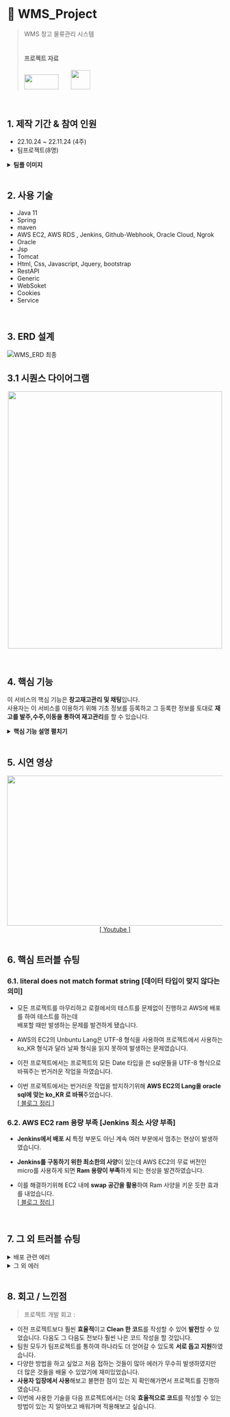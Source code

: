 # :pushpin: WMS_Project
>WMS 창고 물류관리 시스템 <br>
><br> 
><h4><b>프로젝트 자료</b></h4>
><a href="https://www.youtube.com/watch?v=gVzC5DC1zgE&t=420s" style="margin-top : 10px;"><img src="https://user-images.githubusercontent.com/106065178/207799552-27c7f9ec-3320-492a-b69d-23fe1783d32a.jpg" width="80" height="35"></a>
><a href="https://diagnostic-raven-02c.notion.site/1-e754e62847224d21805c4a1de271887b" class="sbox" ><img class="profile" style="width: 45px;  margin-bottom: 3px; margin-left: 25px;" src="https://user-images.githubusercontent.com/106065178/207617352-af4e6185-95a8-449e-80f2-b17e711e7347.png"></a>
 
</br>

## 1. 제작 기간 & 참여 인원
- 22.10.24 ~ 22.11.24 (4주)
- 팀프로젝트(8명)
<details>
<summary><b>팀플 이미지</b></summary>
<div markdown="1">
	<img src="https://user-images.githubusercontent.com/106065178/207888739-03680068-5ce0-4c65-94ad-1c12f728883b.png" width="400" height="300">
	<img src="https://user-images.githubusercontent.com/106065178/207888770-120dc403-70b1-41d0-9060-54a495ce42e5.png" width="400" height="300">
</div>
</details>

</br>

## 2. 사용 기술
  - Java 11
  - Spring
  - maven
  - AWS EC2, AWS RDS , Jenkins, Github-Webhook, Oracle Cloud, Ngrok 
  - Oracle
  - Jsp
  - Tomcat
  - Html, Css, Javascript, Jquery, bootstrap
  - RestAPI
  - Generic
  - WebSoket
  - Cookies
  - Service

</br>

## 3. ERD 설계
![WMS_ERD 최종](https://user-images.githubusercontent.com/106065178/207878543-8710d855-3ee9-4ab2-8f19-0ec27a03972a.png)

## 3.1 시퀀스 다이어그램
<p align="center">
  <img src="https://user-images.githubusercontent.com/106065178/207877593-da4c6804-65c1-489b-ba0e-fc4d6f4894d5.png" width="500" height="600">
  </p>
  <br>


## 4. 핵심 기능 
이 서비스의 핵심 기능은 **창고재고관리 및 채팅**입니다.  
사용자는 이 서비스를 이용하기 위해 기초 정보를 등록하고 그 등록한 정보를 토대로 **재고를 발주,수주,이동을 통하여 재고관리**를 할 수 있습니다.

<details>
<summary><b>핵심 기능 설명 펼치기</b></summary>
<div markdown="1">

### 4.1. AWS-Jenkins-Github_Webhook
  <p align="center">
  <img src="https://user-images.githubusercontent.com/106065178/207881230-a1f44baf-5716-4a31-8a0d-ecfadc7248e0.png">
  </p>
  <br>

- 이전 프로젝트에서는 Spring에서 **War 파일을 추출하여 FileZilla로 프로젝트를 배포**하였으나 이렇게 진행할 시 <br>
**관리자는 매번 프로젝트를 다시 올려야하고 사용자는 관리자가 배포하는 기간동안 이용할 수 없는 번거럽고 치명적인 문제점 발생**

- 이것을 해결하기 위해 **AWS EC2에 Jenkins**를 설치하여 사용자는 서버1을 사용하고 있다가 관리자가 Github에 Push할 때마다 **Github_Webhook**로 신호를 보내주고 그 신호를 받은 Jenkins가 서버2에 자동적으로 배포를 하고 배포가 완료됨과 동시 사용자는 서버2를 사용하게 되는 것입니다.
- 이로 인해 **관리자는 지속적인 배포의 번거로움을 없애고 사용자는 끊김없는 서버를 사용**할 수 있게 됩니다.<br>
<a href="https://chanho-park.tistory.com/category/%EB%B0%B0%ED%8F%AC/Jenkins">[&nbsp;블로그 정리&nbsp;]</a>
<br>
	
### 4.2. Websoket 실시간 채팅
  <p align="center">
  <img src="https://user-images.githubusercontent.com/106065178/207891192-33383516-f9a5-4cab-a2eb-0eb8b8bc2d47.png">
  </p>
  <br>

- 이전 프로젝트에서는 Spring의 버전이 낮아 WebSoket을 사용하기 적절하지 않아 Ajax를 통한 reload 새로고침을 사용하여 구현하였습니다.

- 이번 프로젝트에서는 구현을 시작하기 앞서 Spring의 버전을 높히고 **Websoket을 활용**하였습니다.

- **Websoket을 활용**하여 새로고침없는 (끊김없는) **실시간 채팅**을 구현하였습니다.
<br>

### 4.3. Oracle 함수
  ~~~java
create or replace FUNCTION GENERATE_LOT
(V_ITEM_NO ITEM.NO%TYPE)
RETURN VARCHAR
IS
    V_LOT_CODE LOT.CODE%TYPE; -- 가장 최근 로트코드
    VR_LOT_CODE LOT.CODE%TYPE; -- 만들어진 로트코드
    V2_ITEM_NO ITEM.NO%TYPE; -- 가장 최근 로트코드의 품목번호
    V_INPUT_DATE VARCHAR2(8);
    V_SEQ VARCHAR2(3);

BEGIN
    WITH A AS (
        SELECT NO, CODE, ITEM_NO, REG_DATE, ROW_NUMBER() OVER (ORDER BY NO DESC) AS LEV
        FROM LOT
    )
    SELECT CODE
    INTO V_LOT_CODE
    FROM A
    WHERE LEV = 1;

    V_INPUT_DATE := SUBSTR(V_LOT_CODE, 0, 8);
    V_SEQ := SUBSTR(V_LOT_CODE, -3);

    IF TO_CHAR(SYSDATE, 'YYYYMMDD') != V_INPUT_DATE THEN
        V_INPUT_DATE := TO_CHAR(SYSDATE, 'YYYYMMDD');
        V_SEQ := LPAD('1', 3, '0');
    ELSE
        V_SEQ := LPAD(TO_NUMBER(V_SEQ) + 1, 3, '0');
    END IF;

    VR_LOT_CODE := V_INPUT_DATE || V_ITEM_NO || V_SEQ;

    RETURN VR_LOT_CODE;
END;	
~~~

- 이번 프로젝트에서는 상품마다 부여되는 **로트번호를 생성하기 위해 함수를 사용**하여 같은 코드를 여러번 반복하지 않고 간결하게 보다 **Clean한 코드**를 작성하였습니다.

<br>
	
### 4.4. Rest API

~~~java
	@GetMapping(
			value={"/pages/{pageNum}/{amount}", "/pages/{pageNum}/{amount}/{whatColumn}", "/pages/{pageNum}/{amount}/{whatColumn}/{keyword}"}, 
			produces = MediaType.APPLICATION_JSON_UTF8_VALUE)
	public ResponseEntity<PageDTO<ItemVO>> clientlist(
			@PathVariable("pageNum") int pageNum,
			@PathVariable("amount") int amount,
			@PathVariable(value="whatColumn", required = false) String whatColumn,
			@PathVariable(value="keyword", required = false) String keyword) {				
		

		//System.out.println(pageNum + " " + amount + " " + whatColumn + " " + keyword);
		
		Criteria cri = new Criteria(pageNum, amount, whatColumn, keyword);
		
		return new ResponseEntity<>(service.getListPage(cri), HttpStatus.OK);		
	}
	
~~~

- **Rest API를 사용**하여 메시지를 읽는 것 만으로도 메시지가 **의도하는 바를 명확하게 파악**할 수 있도록 진행하였습니다.
<br>

### 4.5.  Generic

~~~java
@Data
@AllArgsConstructor
public class PageForWareHouseDTO<T> {
	
	private int totalCount;
	private List<T> list;
	private CriteriaForWareHouse cri;
	
}
	
~~~

- **Generic 방식**을 사용하여 비슷한 코드의 재사용성을 높혔으며, 후에 관리하기가 쉽도록 구현하였습니다.
<br>

### 4.6.  Redirect 객체 넘기기[RedirectAttributes]

	
<details>
<summary><b>기존 코드</b></summary>
<div markdown="1">
	
~~~java
	@RequestMapping(value = command , method = RequestMethod.POST)
	public String updateMember(MemberBean mb,Model model) {
		
		return "redirect:mypage.mb?select=6";
	}
	
~~~
	
</div>
</details>

	
<details>
<summary><b>개선된 코드</b></summary>
<div markdown="1">

~~~java
	@PostMapping("/update")
	public String update(ClientVO VO,SearchVO searchvo,RedirectAttributes rttr) {
		
		service.update(VO);
		rttr.addFlashAttribute("searchvo",searchvo);
		
		return redirect;
	}
	
~~~

</div>
</details>

</br>	
	
- 이전 프로젝트에서는 변수를 하나하나 받아와서 redirect 주소 뒤에 변수를 붙혀 넘기는 방식을 사용했었습니다.
	
- 이번 프로젝트에서는 개선하여 **RedirectAttributes클래스**를 사용하여 사용할 변수들을 객체에 담아 **객체를 바로 넘길 수 있도록** 하여 **Clean한 코드**를 작성하였습니다. 
<br>
	

### 4.7.  JSON Parsing

	
<details>
<summary><b>기존 코드</b></summary>
<div markdown="1">
	
~~~java
	 $.ajax({
	 	type : 'post',
		url : "allchatting.mb",
		contentType: "application/x-www-form-urlencoded; charset=UTF-8",
		success : function(data) {
			var roomlist = data.split("|");
			
			for(var i=0 in roomlist){
				var roomlists = roomlist[i].split(",");
				$('#lists').append(
			              '<div class="card-body navbar-light px-0" data-simplebar>'+
			                '<div class="navbar-nav">'+
			                  '<a onClick="detailmsg('+roomlists[1]+')" class="nav-link d-flex align-items-center px-3 gap-3">'+
			                  '</a>'+
			                '</div>'+
			              '</div>'+
			            '</div>'); 
			}
			}//else
		}//success 
	})//ajax
~~~
	
</div>
</details>

	
<details>
<summary><b>개선된 코드</b></summary>
<div markdown="1">

~~~java
	$.getJSON("/chat/getAll", 
	 		function(c){
				for(i=0;i<c.length;i++){
					$("#messageArea").append(
					  "<div class='chat ch1'>"+
				          "<div class='lnamed'>"+c[i].member_name+" "+c[i].rank_name+"</div><div class='textbox'>"+c[i].content+"</div></div>");
				}
		)
	
~~~

</div>
</details>

</br>	
	
- 이전 프로젝트에서는 Controller에서 객체를 문자열로 바꿔준 후 view에서 Split으로 List로 만들어 준 후 사용을 하여 번거럽고 효율적이지 못한 코드 작성이였습니다.
	
- 이번 프로젝트에서는 개선하여 **Controller에서 바로 Json형태**로 받은 후 바로 그 **Json에 담긴 변수를 사용**할 수 있도록 개선하여 **코드의 효율성**을 높혔습니다.
<br>
  
### 4.8.  세션 확인

- 이전 프로젝트에서 로그인 후 화면 이동 시 일정시간이 지나면 **세션이 풀려 에러가 발생**하는 문제 발생
- 이번 프로젝트에서는 **세션이 풀리면 알림창을 뜨게 하여 에러 발생을 방지**하였습니다.
<br>

### 4.9.  Service 방식

- 이전 프로젝트에서 한 Controller에서 여러 작업을 하여 복잡하고 알아보기 힘든 코드로 작성이 되었었습니다.

- 이번 프로젝트에서는 **Service 방식**을 활용하여 Controller에서 한가지의 작업을 하면 뒤에 있는 Service에서 한 번에 작업을 하여 **Clean 한 코드**를 작성하였습니다.
<br>

### 4.10.  페이징 Offset ~ Fetch
~~~java
	SELECT * FROM client where email like '%' ||  #{keyword} || '%'
		ORDER BY no desc OFFSET #{beginRow} ROWS FETCH NEXT #{pageSize} ROWS ONLY
~~~

-  다른 페이징 방식보다 빠르고 **간편한 페이징, 속도가 가장 빨라서 효율적인 방식**으로 코드를 작성하였습니다.
<br>


</div>
</details>

</br>


## 5. 시연 영상
 <p align="center"><img src="https://user-images.githubusercontent.com/106065178/207879068-86cee319-dd15-4d5b-afe7-e88f7d0210be.gif" width="600" height="350">
<br><a href="https://www.youtube.com/watch?v=gVzC5DC1zgE&t=420s">[&nbsp;Youtube&nbsp;]</a><br><br>
</p>



## 6. 핵심 트러블 슈팅
### 6.1. literal does not match format string [데이터 타입이 맞지 않다는 의미]
- 모든 프로젝트를 마무리하고 로컬에서의 테스트를 문제없이 진행하고 AWS에 배포를 하여 테스트를 하는데 <br>
  배포할 때만 발생하는 문제를 발견하게 됐습니다.

- AWS의 EC2의 Unbuntu Lang은 UTF-8 형식을 사용하여 프로젝트에서 사용하는 ko_KR 형식과 달라 날짜 형식을 읽지 못하여 발생하는 문제였습니다.

- 이전 프로젝트에서는 프로젝트의 모든 Date 타입을 쓴 sql문들을 UTF-8 형식으로 바꿔주는 번거러운 작업을 하였습니다.
- 이번 프로젝트에서는 번거러운 작업을 방지하기위해 **AWS EC2의 Lang을 oracle sql에 맞는 ko_KR 로 바꿔**주었습니다.<br>
  <a href="https://chanho-park.tistory.com/entry/SQL-%EB%B0%B0%ED%8F%AC-%EC%8B%9C-%EB%8D%B0%EC%9D%B4%ED%84%B0-%ED%83%80%EC%9E%85-%EC%97%90%EB%9F%ACliteral-does-not-match-format-string">[&nbsp;블로그 정리&nbsp;]</a>

### 6.2. AWS EC2 ram 용량 부족  [Jenkins 최소 사양 부족]
- **Jenkins에서 배포 시** 특정 부분도 아닌 계속 여러 부분에서 멈추는 현상이 발생하였습니다.<br>

- **Jenkins를 구동하기 위한 최소한의 사양**이 있는데 AWS EC2의 무료 버전인 micro를 사용하게 되면 **Ram 용량이 부족**하게 되는 현상을 발견하였습니다.

- 이를 해결하기위해 EC2 내에 **swap 공간을 활용**하여 Ram 사양을 키운 듯한 효과를 내었습니다.<br>
  <a href="https://chanho-park.tistory.com/entry/%EC%A0%A0%ED%82%A8%EC%8A%A4-Build-%EC%8B%9C-%EA%B3%84%EC%86%8D-%EB%8B%A4%EB%A5%B8-%EB%B6%80%EB%B6%84%EC%97%90%EC%84%9C-%EB%A9%88%EC%B6%B0%EC%84%9C-%EC%A7%84%ED%96%89-%EB%90%98%EC%A7%80-%EC%95%8A%EB%8A%94-%ED%98%84%EC%83%81%EC%A4%91%EC%9A%94">[&nbsp;블로그 정리&nbsp;]</a>

</br>

## 7. 그 외 트러블 슈팅
<details><summary> 배포 관련 에러 </summary><blockquote>
<details><summary> Jenkins UTF-8 에러 </summary><blockquote>
	<p dir="auto"> Jenkins 빌드 중 <b>maven encoding</b> 에 문제가 발생하였습니다.<a href="https://chanho-park.tistory.com/entry/Jenkins-UTF-8-%EC%97%90%EB%9F%AC">[&nbsp;블로그 정리&nbsp;]</a></p>
</blockquote></details>
	
	
<details><summary> 비용 절약 </summary><blockquote>
	<p dir="auto"> <b>AWS RDS는 비용이 부담</b>되는 문제가 있어서 <b>Oracle Cloud</b>와 Local을 활용할 수 있는 <b>Ngrok</b>을 활용하여 비용 절약을 하였습니다.
		<a href="https://chanho-park.tistory.com/entry/ngrok-local%EC%97%90-DB-%EC%84%A4%EC%A0%95-%ED%9B%84-%ED%8C%80%EC%9B%90%EA%B3%BC-%EA%B3%B5%EC%9C%A0-Oracle-DB">[&nbsp;Ngrok 정리&nbsp;]</a>
	<a href="https://chanho-park.tistory.com/category/%EB%B0%B0%ED%8F%AC/Oracle%20Cloud">[&nbsp;Oracle Cloud 정리&nbsp;]</a>
	</p>
</blockquote></details>
	
	
<details><summary> Oracle Cloud 연동 시 ojdbc 에러 </summary><blockquote>
	<p dir="auto"> 이전에 사용하던 <b>ojdbc 버전</b>과 현재 ojdbc 버전이 달라서 발생하는 문제여서 <b>pom.xml 수정</b>을 통해 해결을 해결하였습니다.
		<a href="https://chanho-park.tistory.com/entry/Oracle-Cloud-Oracle-cloud-%EC%99%80-spring-%EC%97%B0%EB%8F%99-%EC%8B%9C-connection-reset-Error">[&nbsp;블로그 정리&nbsp;]</a></p>
</blockquote></details>
	
	
<details><summary>Github Webhook 404 에러</summary><blockquote>
<p dir="auto"> <b>github에 push시 자동 빌드화가 되도록 설정</b>을 하였는데 빌드도 되지 않을 뿐더러 <b>Webhook에서 404 에러</b>가 발생하여 URL 수정 후 해결하였습니다.
<a href="https://chanho-park.tistory.com/entry/%EC%A0%A0%ED%82%A8%EC%8A%A4-%EC%9E%90%EB%8F%99-%EB%B9%8C%EB%93%9C%ED%99%94%EB%A5%BC-%EC%9C%84%ED%95%9C-Github-Webhook-404-%EC%97%90%EB%9F%AC">[&nbsp;블로그 정리&nbsp;]</a></p>
</blockquote></details>	
	
<details><summary>Oracle Cloud 연동 실패</summary><blockquote>
<p dir="auto"> Oracle Cloud DB는 <b>등록된 IP</b>가 아니면 접속이 안되게 막아두었습니다. 이를 통해 IP를 등록한 후 DB 접속이 가능하도록 하였습니다.
<a href="https://chanho-park.tistory.com/entry/%EC%A0%A0%ED%82%A8%EC%8A%A4-Build-%EC%A4%91-Deployed-application-Error">[&nbsp;블로그 정리&nbsp;]</a></p>
</blockquote></details>	
	
<details><summary>Build 중 Root 에러</summary><blockquote>
<p dir="auto"> Jenkins Build 중 Tomcat의 <b>Root를 지우지 못한다</b>는 에러가 발생하여 Root 폴더를 임의의 이름으로 수정을 해결하였습니다. 
<a href="https://chanho-park.tistory.com/entry/%EC%A0%A0%ED%82%A8%EC%8A%A4Build-%EC%A4%91-Unable-to-delete-Root-Error">[&nbsp;블로그 정리&nbsp;]</a></p>
</blockquote></details>
	
<details><summary>Pom 경로 문제</summary><blockquote>
<p dir="auto"> Jenkins Build 중 <b>Pom의 경로</b>를 찾지 못하여 몇 번의 수정을 통해 경로를 찾아 수정하고 해결하였습니다.
<a href="https://chanho-park.tistory.com/entry/%EC%A0%A0%ED%82%A8%EC%8A%A4-Maven-Build-POM-in-this-directory-%EC%97%90%EB%9F%AC">[&nbsp;블로그 정리&nbsp;]</a></p>
</blockquote></details>	

<details><summary>jar Build 후 UTF-8</summary><blockquote>
	<p dir="auto"> Jenkins Build 중 <b>Encoding</b>이 설정이 되어 있지 않다는 에러를 마주한 후 Pom.xml에 Encoding 설정 후 해결하였습니다.
<a href="https://chanho-park.tistory.com/entry/%EC%A0%A0%ED%82%A8%EC%8A%A4-WARNING-File-encoding-%EC%97%90%EB%9F%AC">[&nbsp;블로그 정리&nbsp;]</a></p>
</blockquote></details>	
	
</blockquote></details>

<details><summary> 그 외 에러 </summary><blockquote>
<details><summary> Mybatis 변수 에러 </summary><blockquote>
	<p dir="auto">sql문 작성 시 변수 하나는 인식을 하지 못하므로 변수 하나일 시 Value로 작성해주어 해결하였습니다.
		<a href="https://chanho-park.tistory.com/entry/Spring-Mybatis-xml-%EC%9E%91%EC%84%B1%EC%8B%9C">[&nbsp;블로그 정리&nbsp;]</a></p>
</blockquote></details>
	
<details><summary> No mapping Found 에러 </summary><blockquote>
	<p dir="auto">Controller 와 xml 문제가 없었는데도 해당 에러가 발생하여서 Java Build Path ojdbc 경로를 수정한 후 해결하였습니다.
		<a href="https://chanho-park.tistory.com/entry/Spring-Spring-No-mapping-found-%EC%A4%91%EC%9A%94">[&nbsp;블로그 정리&nbsp;]</a></p>
</blockquote></details>
	
<details><summary> Tomcat already in use 에러</summary><blockquote>
	<p dir="auto">다른 곳에서 8080 포트를 이미 사용하고 있어서 발생하는 문제였습니다. 포트를 임의로 8081로 수정한 후 해결하였습니다.
		<a href="https://chanho-park.tistory.com/entry/Spring-%ED%94%84%EB%A1%9C%EC%A0%9D%ED%8A%B8-run-%EC%8B%9C-Tomcat-%EC%97%90%EB%9F%AC">[&nbsp;블로그 정리&nbsp;]</a></p>
</blockquote></details>	
	
</blockquote></details>
</br>

## 8. 회고 / 느낀점
>프로젝트 개발 회고 :

- 이전 프로젝트보다 훨씬 **효율적**이고 **Clean 한 코드**를 작성할 수 있어 **발전**할 수 있었습니다. 다음도 그 다음도 전보다 훨씬 나은 코드 작성을 할 것입니다.
- 팀원 모두가 팀프로젝트를 통하여 하나라도 더 얻어갈 수 있도록 **서로 돕고 지원**하였습니다.
- 다양한 방법을 하고 싶었고 처음 접하는 것들이 많아 에러가 무수히 발생하였지만 더 많은 것들을 배울 수 있었기에 재미있었습니다.
- **사용자 입장에서 사용**해보고 불편한 점이 있는 지 확인해가면서 프로젝트를 진행하였습니다.
- 이번에 사용한 기술을 다음 프로젝트에서는 더욱 **효율적으로 코드**를 작성할 수 있는 방법이 있는 지 알아보고 배워가며 적용해보고 싶습니다.

